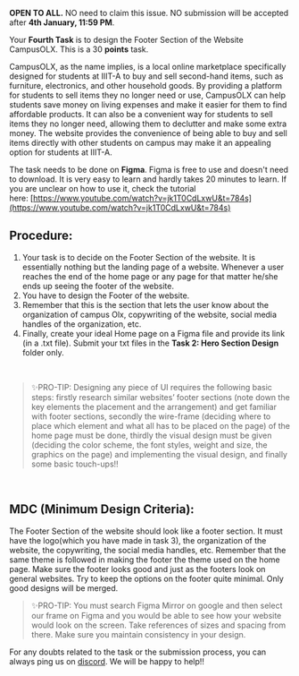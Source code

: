 **OPEN TO ALL.**
NO need to claim this issue.
NO submission will be accepted after **4th January, 11:59 PM**.

Your **Fourth Task** is to design the Footer Section of the Website CampusOLX. This is a 30 **points** task.

CampusOLX, as the name implies, is a local online marketplace specifically designed for students at IIIT-A to buy and sell second-hand items, such as furniture, electronics, and other household goods. By providing a platform for students to sell items they no longer need or use, CampusOLX can help students save money on living expenses and make it easier for them to find affordable products. It can also be a convenient way for students to sell items they no longer need, allowing them to declutter and make some extra money. The website provides the convenience of being able to buy and sell items directly with other students on campus may make it an appealing option for students at IIIT-A.

The task needs to be done on **Figma**. Figma is free to use and doesn't need to download. It is very easy to learn and hardly takes 20 minutes to learn. If you are unclear on how to use it, check the tutorial here: [https://www.youtube.com/watch?v=jk1T0CdLxwU&t=784s](https://www.youtube.com/watch?v=jk1T0CdLxwU&t=784s)

## Procedure:

1. Your task is to decide on the Footer Section of the website. It is essentially nothing but the landing page of a website. Whenever a user reaches the end of the home page or any page for that matter he/she ends up seeing the footer of the website.
2. You have to design the Footer of the website. 
3. Remember that this is the section that lets the user know about the organization of campus Olx, copywriting of the website, social media handles of the organization, etc.
4. Finally, create your ideal Home page on a Figma file and provide its link (in a .txt file). Submit your txt files in the **Task 2: Hero Section Design** folder only.

</br>

> ✨PRO-TIP: Designing any piece of UI requires the following basic steps: firstly research similar websites’ footer sections (note down the key elements the placement and the arrangement) and get familiar with footer sections, secondly the wire-frame (deciding where to place which element and what all has to be placed on the page) of the home page must be done, thirdly the visual design must be given (deciding the color scheme, the font styles, weight and size, the graphics on the page) and implementing the visual design, and finally some basic touch-ups!!
> 

</br>

## **MDC (Minimum Design Criteria):**

The Footer Section of the website should look like a footer section. It must have the logo(which you have made in task 3), the organization of the website, the copywriting, the social media handles, etc. Remember that the same theme is followed in making the footer the theme used on the home page. Make sure the footer looks good and just as the footers look on general websites. Try to keep the options on the footer quite minimal. Only good designs will be merged.

> ✨PRO-TIP: You must search Figma Mirror on google and then select our frame on Figma and you would be able to see how your website would look on the screen. Take references of sizes and spacing from there. Make sure you maintain consistency in your design.
> 

For any doubts related to the task or the submission process, you can always ping us on [discord](https://discord.com/channels/885149696249708635/1052176133954744391).  We will be happy to help!!